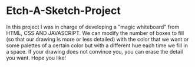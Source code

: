 # Etch-A-Sketch-Project
In this project I was in charge of developing a "magic whiteboard" from HTML, CSS AND JAVASCRIPT. We can modify the number of boxes to fill (so that our drawing is more or less detailed) with the color that we want or some palettes of a certain color but with a different hue each time we fill in a space. If your drawing does not convince you, you can erase the detail you want.  Hope you like!
